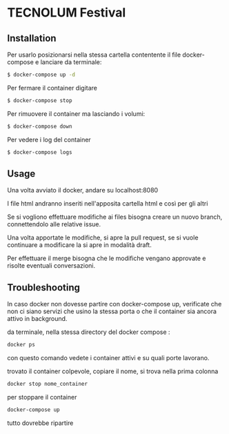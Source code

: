 # TECNOLUM Festival

## Installation

Per usarlo posizionarsi nella stessa cartella contentente il file docker-compose e lanciare da terminale:
```bash
$ docker-compose up -d 
```
Per fermare il container digitare
```bash
$ docker-compose stop
```
Per rimuovere il container ma lasciando i volumi:
```bash
$ docker-compose down
```
Per vedere i log del container
```bash
$ docker-compose logs
```

## Usage

Una volta avviato il docker, andare su localhost:8080 

I file html andranno inseriti nell'apposita cartella html e così per gli altri 

Se si vogliono effettuare modifiche ai files bisogna creare un nuovo branch, connettendolo alle relative issue.

Una volta apportate le modifiche, si apre la pull request, se si vuole continuare a modificare la si apre in modalità draft.

Per effettuare il merge bisogna che le modifiche vengano approvate e risolte eventuali conversazioni.

## Troubleshooting

In caso docker non dovesse partire con docker-compose up, verificate che non ci siano servizi che usino la stessa porta o che il container sia ancora attivo in background.

da terminale, nella stessa directory del docker compose :

```bash
docker ps
```

con questo comando vedete i container attivi e su quali porte lavorano.

trovato il container colpevole, copiare il nome, si trova nella prima colonna
```bash
docker stop nome_container
```
per stoppare il container 

```bash
docker-compose up
```
tutto dovrebbe ripartire
